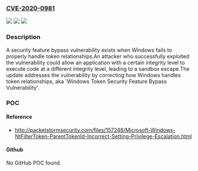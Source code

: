 ### [CVE-2020-0981](https://cve.mitre.org/cgi-bin/cvename.cgi?name=CVE-2020-0981)
![](https://img.shields.io/static/v1?label=Product&message=Windows%20Server%2C%20version%201903%20(Server%20Core%20installation)&color=blue)
![](https://img.shields.io/static/v1?label=Version&message=n%2Fa&color=blue)
![](https://img.shields.io/static/v1?label=Vulnerability&message=Security%20Feature%20Bypass&color=brighgreen)

### Description

A security feature bypass vulnerability exists when Windows fails to properly handle token relationships.An attacker who successfully exploited the vulnerability could allow an application with a certain integrity level to execute code at a different integrity level, leading to a sandbox escape.The update addresses the vulnerability by correcting how Windows handles token relationships, aka 'Windows Token Security Feature Bypass Vulnerability'.

### POC

#### Reference
- http://packetstormsecurity.com/files/157248/Microsoft-Windows-NtFilterToken-ParentTokenId-Incorrect-Setting-Privilege-Escalation.html

#### Github
No GitHub POC found.

